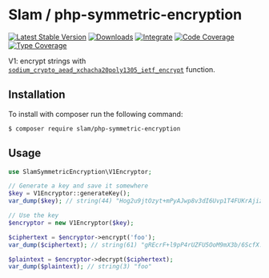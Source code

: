 # Slam / php-symmetric-encryption

[![Latest Stable Version](https://img.shields.io/packagist/v/slam/php-symmetric-encryption.svg)](https://packagist.org/packages/slam/php-symmetric-encryption)
[![Downloads](https://img.shields.io/packagist/dt/slam/php-symmetric-encryption.svg)](https://packagist.org/packages/slam/php-symmetric-encryption)
[![Integrate](https://github.com/Slamdunk/php-symmetric-encryption/workflows/Integrate/badge.svg?branch=master)](https://github.com/Slamdunk/php-symmetric-encryption/actions)
[![Code Coverage](https://codecov.io/gh/Slamdunk/php-symmetric-encryption/coverage.svg?branch=master)](https://codecov.io/gh/Slamdunk/php-symmetric-encryption?branch=master)
[![Type Coverage](https://shepherd.dev/github/Slamdunk/php-symmetric-encryption/coverage.svg)](https://shepherd.dev/github/Slamdunk/php-symmetric-encryption)

V1: encrypt strings with [`sodium_crypto_aead_xchacha20poly1305_ietf_encrypt`](https://www.php.net/manual/en/function.sodium-crypto-aead-xchacha20poly1305-ietf-encrypt.php) function.

## Installation

To install with composer run the following command:

```console
$ composer require slam/php-symmetric-encryption
```

## Usage

```php
use SlamSymmetricEncryption\V1Encryptor;

// Generate a key and save it somewhere
$key = V1Encryptor::generateKey();
var_dump($key); // string(44) "Hog2u9jtOzyt+mPyAJwp8v3dI6Uvp1T4FUKrAjizVGo="

// Use the key
$encryptor = new V1Encryptor($key);

$ciphertext = $encryptor->encrypt('foo');
var_dump($ciphertext); // string(61) "gREcrF+l9pP4rUZFU5OoM9mX3b/6ScfX.S+97z1TtoJX4R90qSPHgU74nKQ=="

$plaintext = $encryptor->decrypt($ciphertext);
var_dump($plaintext); // string(3) "foo"
```
